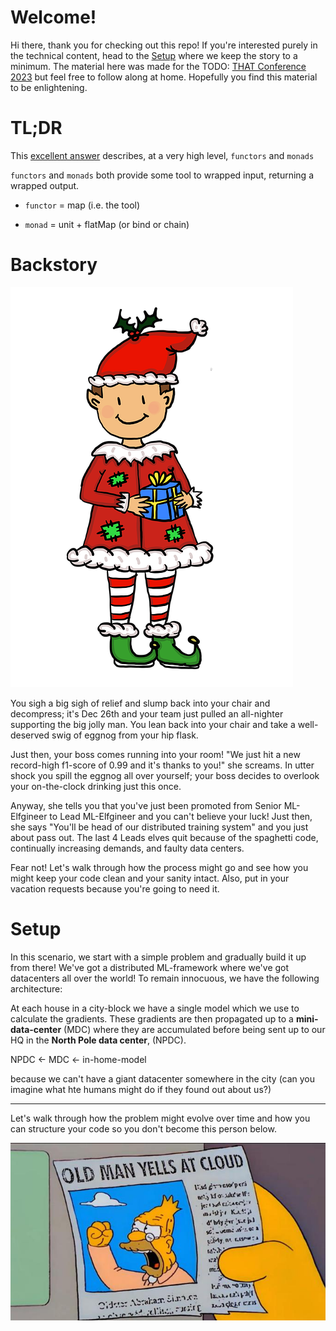 # Welcome!

Hi there, thank you for checking out this repo! If you're interested purely in the technical content, head to the
[Setup](#Setup) where we keep the story to a minimum. The material here was made for the TODO: [THAT Conference 2023]()
but feel free to follow along at home. Hopefully you find this material to be enlightening.

# TL;DR

This [excellent answer](https://stackoverflow.com/a/56601178/3532564) describes, at a very high level, `functors`
and `monads`

`functors` and `monads` both provide some tool to wrapped input, returning a wrapped output.

- `functor` = map (i.e. the tool)

- `monad` = unit + flatMap (or bind or chain)

# Backstory

![elf.png](assets/elf.png)

You sigh a big sigh of relief and slump back into your chair and decompress; it's Dec 26th and your team just pulled an
all-nighter supporting the big jolly man. You lean back into your chair and take a well-deserved swig of eggnog from
your hip flask.

Just then, your boss comes running into your room! "We just hit a new record-high f1-score of 0.99 and it's thanks to
you!"
she screams. In utter shock you spill the eggnog all over yourself; your boss decides to overlook your on-the-clock
drinking just this once.

Anyway, she tells you that you've just been promoted from Senior ML-Elfgineer to Lead ML-Elfgineer and you can't
believe your luck! Just then, she says "You'll be head of our distributed training system" and you just about pass out.
The last 4 Leads elves quit because of the spaghetti code, continually increasing demands, and faulty data centers.

Fear not! Let's walk through how the process might go and see how you might keep your code clean and your sanity intact.
Also, put in your vacation requests
because you're going to need it.

# Setup

In this scenario, we start with a simple problem and gradually build it up from there! We've got a distributed
ML-framework where we've got datacenters all over the world! To remain innocuous, we have the following architecture:

At each house in a city-block we have a single model which we use to calculate the gradients. These gradients are then
propagated up to a **mini-data-center** (MDC) where they are accumulated before being sent up to our HQ in the
**North Pole data center**, (NPDC).

NPDC <- MDC <- in-home-model

because we can't have a giant datacenter somewhere in the city (can you imagine what hte humans might do if they found
out about us?)

---

Let's walk through how the problem might evolve over time and how you can structure your code so
you don't become this person below.

![simpson.jpg](assets%2Fsimpson.jpg)

